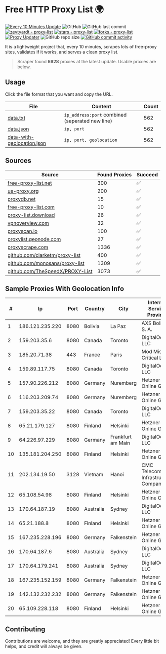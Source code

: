 
# Free HTTP Proxy List 🌍

[![Every 10 Minutes Update](https://github.com/mertguvencli/http-proxy-list/actions/workflows/main.yml/badge.svg?branch=main)](https://github.com/mertguvencli/http-proxy-list/actions/workflows/main.yml)
![GitHub](https://img.shields.io/github/license/mertguvencli/http-proxy-list)
![GitHub last commit](https://img.shields.io/github/last-commit/mertguvencli/http-proxy-list)
[![zevtyardt - proxy-list](https://img.shields.io/static/v1?label=zevtyardt&message=proxy-list&color=blue&logo=github)](https://github.com/zevtyardt/proxy-list "Go to GitHub repo")
[![stars - proxy-list](https://img.shields.io/github/stars/zevtyardt/proxy-list?style=social)](https://github.com/zevtyardt/proxy-list)
[![forks - proxy-list](https://img.shields.io/github/forks/zevtyardt/proxy-list?style=social)](https://github.com/zevtyardt/proxy-list)
[![Proxy Updater](https://github.com/zevtyardt/proxy-list/workflows/Proxy%20Updater/badge.svg)](https://github.com/zevtyardt/proxy-list/actions?query=workflow:"Proxy+Updater")
![GitHub repo size](https://img.shields.io/github/repo-size/zevtyardt/proxy-list)
[![GitHub commit activity](https://img.shields.io/github/commit-activity/m/zevtyardt/proxy-list?logo=commits)](https://github.com/zevtyardt/proxy-list/commits/main)

It is a lightweight project that, every 10 minutes, scrapes lots of free-proxy sites, validates if it works, and serves a clean proxy list.

> Scraper found **6828** proxies at the latest update. Usable proxies are below.

## Usage

Click the file format that you want and copy the URL.

|File|Content|Count|
|----|-------|-----|
|[data.txt](https://raw.githubusercontent.com/mertguvencli/http-proxy-list/main/proxy-list/data.txt)|`ip_address:port` combined (seperated new line)|562|
|[data.json](https://raw.githubusercontent.com/mertguvencli/http-proxy-list/main/proxy-list/data.json)|`ip, port`|562|
|[data-with-geolocation.json](https://raw.githubusercontent.com/mertguvencli/http-proxy-list/main/proxy-list/data-with-geolocation.json)|`ip, port, geolocation`|562|

## Sources

|Source|Found Proxies|Succeed|
|------|-------------|-------|
|[free-proxy-list.net](https://free-proxy-list.net)|300|✅|
|[us-proxy.org](https://www.us-proxy.org)|200|✅|
|[proxydb.net](http://proxydb.net)|15|✅|
|[free-proxy-list.com](https://free-proxy-list.com/?page=&port=&type%5B%5D=http&type%5B%5D=https&up_time=0&search=Search)|10|✅|
|[proxy-list.download](https://www.proxy-list.download/HTTP)|26|✅|
|[vpnoverview.com](https://vpnoverview.com/privacy/anonymous-browsing/free-proxy-servers)|32|✅|
|[proxyscan.io](https://www.proxyscan.io)|100|✅|
|[proxylist.geonode.com](https://proxylist.geonode.com/api/proxy-list?limit=300&page=1&sort_by=lastChecked&sort_type=desc&protocols=http,https)|27|✅|
|[proxyscrape.com](https://api.proxyscrape.com/v2/?request=displayproxies&protocol=http&timeout=10000&country=all&ssl=all&anonymity=all)|1336|✅|
|[github.com/clarketm/proxy-list](https://raw.githubusercontent.com/clarketm/proxy-list/master/proxy-list-raw.txt)|400|✅|
|[github.com/monosans/proxy-list](https://raw.githubusercontent.com/monosans/proxy-list/main/proxies/http.txt)|1309|✅|
|[github.com/TheSpeedX/PROXY-List](https://raw.githubusercontent.com/TheSpeedX/PROXY-List/master/http.txt)|3073|✅|


## Sample Proxies With Geolocation Info

|#|Ip|Port|Country|City|Internet Service Provider|
|-|--|----|-------|----|-------------------------|
|1|186.121.235.220|8080|Bolivia|La Paz|AXS Bolivia S. A.|
|2|159.203.35.6|8080|Canada|Toronto|DigitalOcean, LLC|
|3|185.20.71.38|443|France|Paris|Mod Mission Critical LLC|
|4|159.89.117.75|8080|Canada|Toronto|DigitalOcean, LLC|
|5|157.90.226.212|8080|Germany|Nuremberg|Hetzner Online GmbH|
|6|116.203.209.74|8080|Germany|Nuremberg|Hetzner Online GmbH|
|7|159.203.35.22|8080|Canada|Toronto|DigitalOcean, LLC|
|8|65.21.179.127|8080|Finland|Helsinki|Hetzner Online GmbH|
|9|64.226.97.229|8080|Germany|Frankfurt am Main|DigitalOcean, LLC|
|10|135.181.204.250|8080|Finland|Helsinki|Hetzner Online GmbH|
|11|202.134.19.50|3128|Vietnam|Hanoi|CMC Telecom Infrastructure Company|
|12|65.108.54.98|8080|Finland|Helsinki|Hetzner Online GmbH|
|13|170.64.187.19|8080|Australia|Sydney|DigitalOcean, LLC|
|14|65.21.188.8|8080|Finland|Helsinki|Hetzner Online GmbH|
|15|167.235.228.196|8080|Germany|Falkenstein|Hetzner Online GmbH|
|16|170.64.187.6|8080|Australia|Sydney|DigitalOcean, LLC|
|17|170.64.179.241|8080|Australia|Sydney|DigitalOcean, LLC|
|18|167.235.152.159|8080|Germany|Falkenstein|Hetzner Online GmbH|
|19|142.132.232.232|8080|Germany|Falkenstein|Hetzner Online GmbH|
|20|65.109.228.118|8080|Finland|Helsinki|Hetzner Online GmbH|



## Contributing

Contributions are welcome, and they are greatly appreciated! Every
little bit helps, and credit will always be given.


